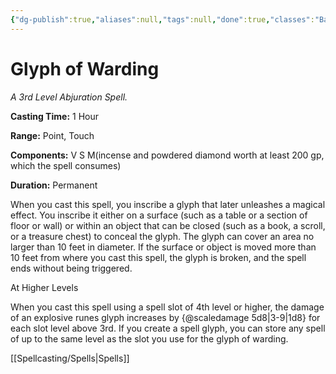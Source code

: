 ```yaml
---
{"dg-publish":true,"aliases":null,"tags":null,"done":true,"classes":"Bard, Cleric, Wizard, Artificer,","spellLevel":3,"school":"Abjuration","source":"PHB","permalink":"/spells/glyph-of-warding/","dgHomeLink":false,"dgPassFrontmatter":true}
---
```


# Glyph of Warding
*A 3rd Level Abjuration Spell.*

**Casting Time:** 1 Hour

**Range:** Point, Touch

**Components:** V S M(incense and powdered diamond worth at least 200 gp, which the spell consumes)

**Duration:** Permanent

When you cast this spell, you inscribe a glyph that later unleashes a magical effect. You inscribe it either on a surface (such as a table or a section of floor or wall) or within an object that can be closed (such as a book, a scroll, or a treasure chest) to conceal the glyph. The glyph can cover an area no larger than 10 feet in diameter. If the surface or object is moved more than 10 feet from where you cast this spell, the glyph is broken, and the spell ends without being triggered.

At Higher Levels

When you cast this spell using a spell slot of 4th level or higher, the damage of an explosive runes glyph increases by {@scaledamage 5d8|3-9|1d8} for each slot level above 3rd. If you create a spell glyph, you can store any spell of up to the same level as the slot you use for the glyph of warding.

[[Spellcasting/Spells|Spells]]